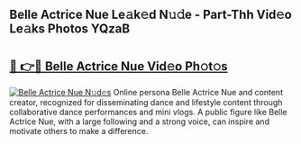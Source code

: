 ## Belle Actrice Nue Le𝚊k𝚎d N𝚞𝚍e - Part-Thh Vid𝚎o Le𝚊ks Photos YQzaB

# <h2><a href="http://fbaif6t.evod.top/?m=Belle+Actrice+Nue">🔗 👉🔴 Belle Actrice Nue Vid𝚎o Ph𝚘t𝚘s</a></h2>

[![Belle Actrice Nue N𝚞d𝚎s](https://i.imgur.com/8V9OHl7.gif)](http://fbaif6t.evod.top/?m=Belle+Actrice+Nue)
Online persona Belle Actrice Nue and content creator, recognized for disseminating dance and lifestyle content through collaborative dance performances and mini vlogs. A public figure like Belle Actrice Nue, with a large following and a strong voice, can inspire and motivate others to make a difference. 
